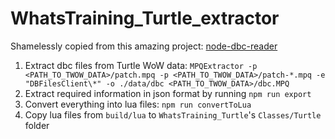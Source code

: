 # WhatsTraining_Turtle_extractor

Shamelessly copied from this amazing project: [node-dbc-reader](https://github.com/wowgaming/node-dbc-reader)

1. Extract dbc files from Turtle WoW data: `MPQExtractor -p <PATH_TO_TWOW_DATA>/patch.mpq -p <PATH_TO_TWOW_DATA>/patch-*.mpq -e "DBFilesClient\*" -o ./data/dbc <PATH_TO_TWOW_DATA>/dbc.MPQ`
2. Extract required information in json format by running `npm run export`
3. Convert everything into lua files: `npm run convertToLua`
4. Copy lua files from `build/lua` to `WhatsTraining_Turtle`'s `Classes/Turtle` folder
